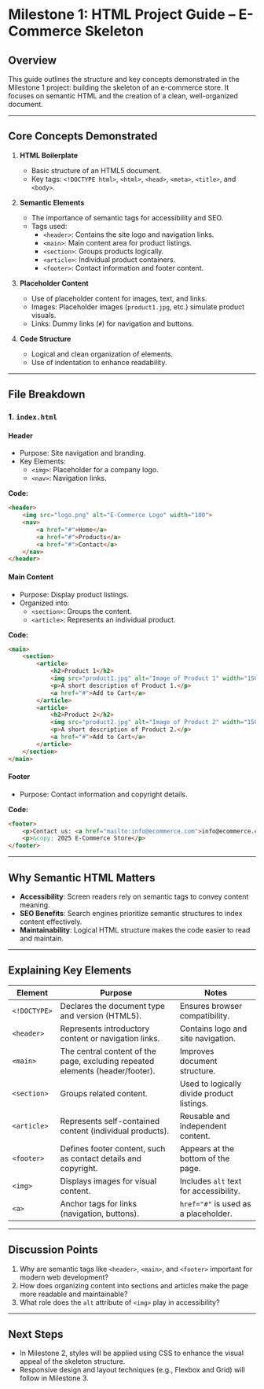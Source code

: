 
# **Milestone 1: HTML Project Guide – E-Commerce Skeleton**

## **Overview**
This guide outlines the structure and key concepts demonstrated in the Milestone 1 project: building the skeleton of an e-commerce store. It focuses on semantic HTML and the creation of a clean, well-organized document.

---

## **Core Concepts Demonstrated**

1. **HTML Boilerplate**
   - Basic structure of an HTML5 document.
   - Key tags: `<!DOCTYPE html>`, `<html>`, `<head>`, `<meta>`, `<title>`, and `<body>`.

2. **Semantic Elements**
   - The importance of semantic tags for accessibility and SEO.
   - Tags used:
     - `<header>`: Contains the site logo and navigation links.
     - `<main>`: Main content area for product listings.
     - `<section>`: Groups products logically.
     - `<article>`: Individual product containers.
     - `<footer>`: Contact information and footer content.

3. **Placeholder Content**
   - Use of placeholder content for images, text, and links.
   - Images: Placeholder images (`product1.jpg`, etc.) simulate product visuals.
   - Links: Dummy links (`#`) for navigation and buttons.

4. **Code Structure**
   - Logical and clean organization of elements.
   - Use of indentation to enhance readability.

---

## **File Breakdown**

### **1. `index.html`**

#### **Header**
- Purpose: Site navigation and branding.
- Key Elements:
   - `<img>`: Placeholder for a company logo.
   - `<nav>`: Navigation links.

**Code:**
```html
<header>
    <img src="logo.png" alt="E-Commerce Logo" width="100">
    <nav>
        <a href="#">Home</a>
        <a href="#">Products</a>
        <a href="#">Contact</a>
    </nav>
</header>
```

#### **Main Content**
- Purpose: Display product listings.
- Organized into:
   - `<section>`: Groups the content.
   - `<article>`: Represents an individual product.

**Code:**
```html
<main>
    <section>
        <article>
            <h2>Product 1</h2>
            <img src="product1.jpg" alt="Image of Product 1" width="150">
            <p>A short description of Product 1.</p>
            <a href="#">Add to Cart</a>
        </article>
        <article>
            <h2>Product 2</h2>
            <img src="product2.jpg" alt="Image of Product 2" width="150">
            <p>A short description of Product 2.</p>
            <a href="#">Add to Cart</a>
        </article>
    </section>
</main>
```

#### **Footer**
- Purpose: Contact information and copyright details.

**Code:**
```html
<footer>
    <p>Contact us: <a href="mailto:info@ecommerce.com">info@ecommerce.com</a></p>
    <p>&copy; 2025 E-Commerce Store</p>
</footer>
```

---

## **Why Semantic HTML Matters**
- **Accessibility**: Screen readers rely on semantic tags to convey content meaning.
- **SEO Benefits**: Search engines prioritize semantic structures to index content effectively.
- **Maintainability**: Logical HTML structure makes the code easier to read and maintain.

---

## **Explaining Key Elements**

| **Element**     | **Purpose**                                                                 | **Notes**                                       |
|------------------|-----------------------------------------------------------------------------|------------------------------------------------|
| `<!DOCTYPE>`    | Declares the document type and version (HTML5).                            | Ensures browser compatibility.                 |
| `<header>`      | Represents introductory content or navigation links.                       | Contains logo and site navigation.             |
| `<main>`        | The central content of the page, excluding repeated elements (header/footer). | Improves document structure.                   |
| `<section>`     | Groups related content.                                                    | Used to logically divide product listings.     |
| `<article>`     | Represents self-contained content (individual products).                   | Reusable and independent content.              |
| `<footer>`      | Defines footer content, such as contact details and copyright.             | Appears at the bottom of the page.             |
| `<img>`         | Displays images for visual content.                                        | Includes `alt` text for accessibility.         |
| `<a>`           | Anchor tags for links (navigation, buttons).                               | `href="#"` is used as a placeholder.           |

---

## **Discussion Points**
1. Why are semantic tags like `<header>`, `<main>`, and `<footer>` important for modern web development?
2. How does organizing content into sections and articles make the page more readable and maintainable?
3. What role does the `alt` attribute of `<img>` play in accessibility?

---

## **Next Steps**
- In Milestone 2, styles will be applied using CSS to enhance the visual appeal of the skeleton structure.
- Responsive design and layout techniques (e.g., Flexbox and Grid) will follow in Milestone 3.
